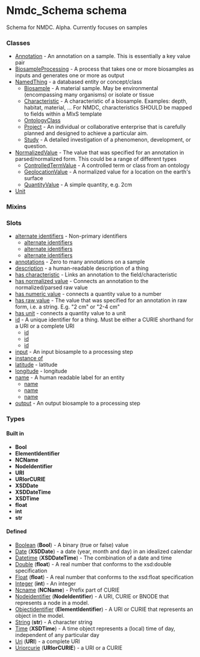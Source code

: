 
# Nmdc_Schema schema


Schema for NMDC. Alpha. Currently focuses on samples


### Classes

 * [Annotation](Annotation.md) - An annotation on a sample. This is essentially a key value pair
 * [BiosampleProcessing](BiosampleProcessing.md) - A process that takes one or more biosamples as inputs and generates one or more as output
 * [NamedThing](NamedThing.md) - a databased entity or concept/class
    * [Biosample](Biosample.md) - A material sample. May be environmental (encompassing many organisms) or isolate or tissue
    * [Characteristic](Characteristic.md) - A characteristic of a biosample. Examples: depth, habitat, material, ... For NMDC, characteristics SHOULD be mapped to fields within a MIxS template
    * [OntologyClass](OntologyClass.md)
    * [Project](Project.md) - An individual or collaborative enterprise that is carefully planned and designed to achieve a particular aim.
    * [Study](Study.md) - A detailed investigation of a phenomenon, development, or question.
 * [NormalizedValue](NormalizedValue.md) - The value that was specified for an annotation in parsed/normalized form. This could be a range of different types
    * [ControlledTermValue](ControlledTermValue.md) - A controlled term or class from an ontology
    * [GeolocationValue](GeolocationValue.md) - A normalized value for a location on the earth's surface
    * [QuantityValue](QuantityValue.md) - A simple quantity, e.g. 2cm
 * [Unit](Unit.md)

### Mixins


### Slots

 * [alternate identifiers](alternate_identifiers.md) - Non-primary identifiers
    * [alternate identifiers](biosample_alternate_identifiers.md)
    * [alternate identifiers](project_alternate_identifiers.md)
    * [alternate identifiers](study_alternate_identifiers.md)
 * [annotations](annotations.md) - Zero to many annotations on a sample
 * [description](description.md) - a human-readable description of a thing
 * [has characteristic](has_characteristic.md) - Links an annotation to the field/characteristic
 * [has normalized value](has_normalized_value.md) - Connects an annotation to the normalized/parsed raw value
 * [has numeric value](has_numeric_value.md) - connects a quantity value to a number
 * [has raw value](has_raw_value.md) - The value that was specified for an annotation in raw form, i.e. a string. E.g. "2 cm" or "2-4 cm"
 * [has unit](has_unit.md) - connects a quantity value to a unit
 * [id](id.md) - A unique identifier for a thing. Must be either a CURIE shorthand for a URI or a complete URI
    * [id](biosample_id.md)
    * [id](project_id.md)
    * [id](study_id.md)
 * [input](input.md) - An input biosample to a processing step
 * [instance of](instance_of.md)
 * [latitude](latitude.md) - latitude
 * [longitude](longitude.md) - longitude
 * [name](name.md) - A human readable label for an entity
    * [name](biosample_name.md)
    * [name](project_name.md)
    * [name](study_name.md)
 * [output](output.md) - An output biosample to a processing step

### Types


#### Built in

 * **Bool**
 * **ElementIdentifier**
 * **NCName**
 * **NodeIdentifier**
 * **URI**
 * **URIorCURIE**
 * **XSDDate**
 * **XSDDateTime**
 * **XSDTime**
 * **float**
 * **int**
 * **str**

#### Defined

 * [Boolean](Boolean.md)  (**Bool**)  - A binary (true or false) value
 * [Date](Date.md)  (**XSDDate**)  - a date (year, month and day) in an idealized calendar
 * [Datetime](Datetime.md)  (**XSDDateTime**)  - The combination of a date and time
 * [Double](Double.md)  (**float**)  - A real number that conforms to the xsd:double specification
 * [Float](Float.md)  (**float**)  - A real number that conforms to the xsd:float specification
 * [Integer](Integer.md)  (**int**)  - An integer
 * [Ncname](Ncname.md)  (**NCName**)  - Prefix part of CURIE
 * [Nodeidentifier](Nodeidentifier.md)  (**NodeIdentifier**)  - A URI, CURIE or BNODE that represents a node in a model.
 * [Objectidentifier](Objectidentifier.md)  (**ElementIdentifier**)  - A URI or CURIE that represents an object in the model.
 * [String](String.md)  (**str**)  - A character string
 * [Time](Time.md)  (**XSDTime**)  - A time object represents a (local) time of day, independent of any particular day
 * [Uri](Uri.md)  (**URI**)  - a complete URI
 * [Uriorcurie](Uriorcurie.md)  (**URIorCURIE**)  - a URI or a CURIE
